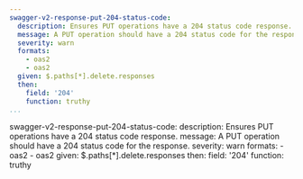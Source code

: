 ```yaml
---
swagger-v2-response-put-204-status-code:
  description: Ensures PUT operations have a 204 status code response.
  message: A PUT operation should have a 204 status code for the response.
  severity: warn
  formats:
    - oas2
    - oas2
  given: $.paths[*].delete.responses
  then:
    field: '204'
    function: truthy
...
```

swagger-v2-response-put-204-status-code:
  description: Ensures PUT operations have a 204 status code response.
  message: A PUT operation should have a 204 status code for the response.
  severity: warn
  formats:
    - oas2
    - oas2
  given: $.paths[*].delete.responses
  then:
    field: '204'
    function: truthy
